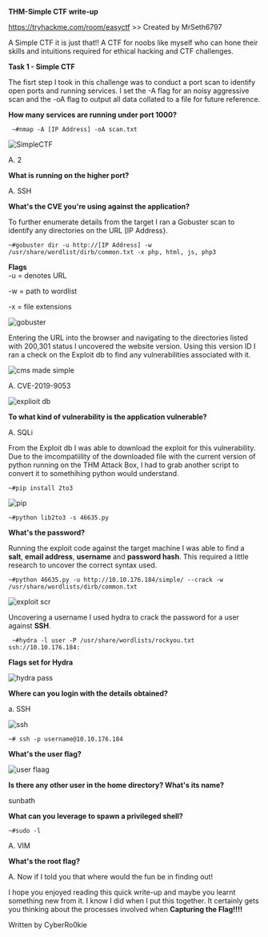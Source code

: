
**THM-Simple CTF write-up**

https://tryhackme.com/room/easyctf >> Created by  MrSeth6797

A Simple CTF it is just that!! A CTF for noobs like myself who can hone their skills and intuitions required for ethical hacking and CTF challenges.

**Task 1 -  Simple CTF**

The fisrt step I took in this challenge was to conduct a port scan to identify open ports and running services. I set the -A flag for an noisy aggressive scan and the -oA flag to output all data collated to a file for future reference.
 
**How many services are running under port 1000?**

     ~#nmap -A [IP Address] -oA scan.txt
  
  ![SimpleCTF](https://user-images.githubusercontent.com/100538982/165145721-a2365df7-3c9d-4350-8dd9-2d8e6feeba6a.png)

A. 2
 
**What is running on the higher port?** 

A. SSH


**What's the CVE you're using against the application?**

To further enumerate details from the target I ran a Gobuster scan to identify any directories on the URL [IP Address}.

    ~#gobuster dir -u http://[IP Address] -w /usr/share/wordlist/dirb/common.txt -x php, html, js, php3
    
**Flags**    
-u = denotes URL

-w = path to wordlist

-x = file extensions

![gobuster](https://user-images.githubusercontent.com/100538982/165145962-e846fdb2-986b-4019-ab10-c148b6ae26c1.png)


Entering the URL into the browser and navigating to the directories listed with 200,301 status I uncovered the website version.  Using this version ID I ran a check on the Exploit db to find any vulnerabilities associated with it.


![cms made simple](https://user-images.githubusercontent.com/100538982/165146935-5df2c9ab-ccf7-4af5-bae9-e6021d8bf67e.png)


A. CVE-2019-9053


![explioit db](https://user-images.githubusercontent.com/100538982/165150828-f1c6ce5a-833b-452f-aafe-31ebb59289ae.png)


**To what kind of vulnerability is the application vulnerable?**

A. SQLi

From the Exploit db I was able to download the exploit for this vulnerability.  Due to the imcompatiility of the downloaded file with the current version of python running on the THM Attack Box, I had to grab another script to convert it to somethihing python would understand.

    ~#pip install 2to3
   
   
![pip](https://user-images.githubusercontent.com/100538982/165153141-048d92cd-740f-4a28-9bcd-876e3003087f.png)

    ~#python lib2to3 -s 46635.py
    
**What's the password?**

Running the exploit code against the target machine I was able to find a **salt**, **email address**, **username** and **password hash**. This required a little research to uncover the correct syntax used.

    ~#python 46635.py -u http://10.10.176.184/simple/ --crack -w /usr/share/wordlists/dirb/common.txt
    
![exploit scr](https://user-images.githubusercontent.com/100538982/165153787-d3415fb5-c616-4dd3-a4f4-bcb10c507b7f.png)
 
 Uncovering a username I used hydra to crack the password for a user against **SSH**.
 
    
     ~#hydra -l user -P /usr/share/wordlists/rockyou.txt ssh://10.10.176.184:
 
 **Flags set for Hydra**


![hydra pass](https://user-images.githubusercontent.com/100538982/165156068-30edc714-7dbd-415e-8d75-68a20a3e0ee5.png)


**Where can you login with the details obtained?**

a. SSH


![ssh](https://user-images.githubusercontent.com/100538982/165157137-057c696a-acf7-4fd9-a198-033a49c7ae83.png)


    ~# ssh -p username@10.10.176.184

**What's the user flag?**


![user flaag](https://user-images.githubusercontent.com/100538982/165157111-34ae0f0d-70fb-4bed-8edf-dfadec92f0e3.png)


**Is there any other user in the home directory? What's its name?**

sunbath


**What can you leverage to spawn a privileged shell?**

    ~#sudo -l
 
A. VIM

**What's the root flag?**

A. Now if I told you that where would the fun be in finding out!

I hope you enjoyed reading this quick write-up and maybe you learnt something new from it.  I know I did when I put this together. It certainly gets you thinking about the processes involved when **Capturing the Flag!!!!**

Written by CyberRo0kie




